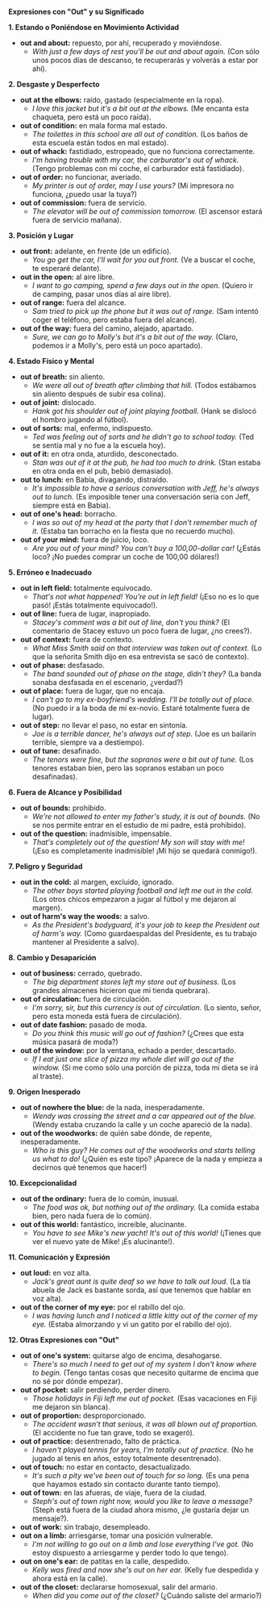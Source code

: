 **Expresiones con "Out" y su Significado**

**1. Estando o Poniéndose en Movimiento Actividad**

*   **out and about:** repuesto, por ahí, recuperado y moviéndose.
    *   *With just a few days of rest you'll be out and about again.* (Con sólo unos pocos días de descanso, te recuperarás y volverás a estar por ahí).

**2. Desgaste y Desperfecto**

*   **out at the elbows:** raído, gastado (especialmente en la ropa).
    *   *I love this jacket but it's a bit out at the elbows.* (Me encanta esta chaqueta, pero está un poco raída).
*   **out of condition:** en mala forma mal estado.
    *   *The toilettes in this school are all out of condition.* (Los baños de esta escuela están todos en mal estado).
*   **out of whack:** fastidiado, estropeado, que no funciona correctamente.
    *   *I'm having trouble with my car, the carburator's out of whack.* (Tengo problemas con mi coche, el carburador está fastidiado).
*   **out of order:** no funcionar, averiado.
    *   *My printer is out of order, may I use yours?* (Mi impresora no funciona, ¿puedo usar la tuya?)
*   **out of commission:** fuera de servicio.
    *   *The elevator will be out of commission tomorrow.* (El ascensor estará fuera de servicio mañana).

**3. Posición y Lugar**

*   **out front:** adelante, en frente (de un edificio).
    *   *You go get the car, I'll wait for you out front.* (Ve a buscar el coche, te esperaré delante).
*   **out in the open:** al aire libre.
    *   *I want to go camping, spend a few days out in the open.* (Quiero ir de camping, pasar unos días al aire libre).
*   **out of range:** fuera del alcance.
    *   *Sam tried to pick up the phone but it was out of range.* (Sam intentó coger el teléfono, pero estaba fuera del alcance).
*   **out of the way:** fuera del camino, alejado, apartado.
    *   *Sure, we can go to Molly's but it's a bit out of the way.* (Claro, podemos ir a Molly's, pero está un poco apartado).

**4. Estado Físico y Mental**

*   **out of breath:** sin aliento.
    *   *We were all out of breath after climbing that hill.* (Todos estábamos sin aliento después de subir esa colina).
*   **out of joint:** dislocado.
    *   *Hank got his shoulder out of joint playing football.* (Hank se dislocó el hombro jugando al fútbol).
*   **out of sorts:** mal, enfermo, indispuesto.
    *   *Ted was feeling out of sorts and he didn't go to school today.* (Ted se sentía mal y no fue a la escuela hoy).
*   **out of it:** en otra onda, aturdido, desconectado.
    *   *Stan was out of it at the pub, he had too much to drink.* (Stan estaba en otra onda en el pub, bebió demasiado).
*   **out to lunch:** en Babia, divagando, distraído.
    *   *It's impossible to have a serious conversation with Jeff, he's always out to lunch.* (Es imposible tener una conversación seria con Jeff, siempre está en Babia).
*   **out of one's head:** borracho.
    *   *I was so out of my head at the party that I don't remember much of it.* (Estaba tan borracho en la fiesta que no recuerdo mucho).
*   **out of your mind:** fuera de juicio, loco.
    *   *Are you out of your mind? You can't buy a 100,00-dollar car!* (¿Estás loco? ¡No puedes comprar un coche de 100,00 dólares!)

**5. Erróneo e Inadecuado**

*   **out in left field:** totalmente equivocado.
    *   *That's not what happened! You're out in left field!* (¡Eso no es lo que pasó! ¡Estás totalmente equivocado!).
*   **out of line:** fuera de lugar, inapropiado.
    *   *Stacey's comment was a bit out of line, don't you think?* (El comentario de Stacey estuvo un poco fuera de lugar, ¿no crees?).
*   **out of context:** fuera de contexto.
    *   *What Miss Smith said on that interview was taken out of context.* (Lo que la señorita Smith dijo en esa entrevista se sacó de contexto).
*   **out of phase:** desfasado.
    *   *The band sounded out of phase on the stage, didn't they?* (La banda sonaba desfasada en el escenario, ¿verdad?)
*   **out of place:** fuera de lugar, que no encaja.
    *   *I can't go to my ex-boyfriend's wedding. I'll be totally out of place.* (No puedo ir a la boda de mi ex-novio. Estaré totalmente fuera de lugar).
*   **out of step:** no llevar el paso, no estar en sintonía.
    *   *Joe is a terrible dancer, he's always out of step.* (Joe es un bailarín terrible, siempre va a destiempo).
*   **out of tune:** desafinado.
    *   *The tenors were fine, but the sopranos were a bit out of tune.* (Los tenores estaban bien, pero las sopranos estaban un poco desafinadas).

**6. Fuera de Alcance y Posibilidad**

*   **out of bounds:** prohibido.
    *   *We're not allowed to enter my father's study, it is out of bounds.* (No se nos permite entrar en el estudio de mi padre, está prohibido).
*   **out of the question:** inadmisible, impensable.
    *   *That's completely out of the question! My son will stay with me!* (¡Eso es completamente inadmisible! ¡Mi hijo se quedará conmigo!).

**7.  Peligro y Seguridad**

*   **out in the cold:** al margen, excluido, ignorado.
    *   *The other boys started playing football and left me out in the cold.* (Los otros chicos empezaron a jugar al fútbol y me dejaron al margen).
*   **out of harm's way the woods:** a salvo.
    *   *As the President's bodyguard, it's your job to keep the President out of harm's way.* (Como guardaespaldas del Presidente, es tu trabajo mantener al Presidente a salvo).

**8. Cambio y Desaparición**

*   **out of business:** cerrado, quebrado.
    *   *The big department stores left my store out of business.* (Los grandes almacenes hicieron que mi tienda quebrara).
*   **out of circulation:** fuera de circulación.
    *   *I'm sorry, sir, but this currency is out of circulation.* (Lo siento, señor, pero esta moneda está fuera de circulación).
*   **out of date fashion:** pasado de moda.
    *   *Do you think this music will go out of fashion?* (¿Crees que esta música pasará de moda?)
*   **out of the window:** por la ventana, echado a perder, descartado.
    *   *If I eat just one slice of pizza my whole diet will go out of the window.* (Si me como sólo una porción de pizza, toda mi dieta se irá al traste).

**9.  Origen Inesperado**

*   **out of nowhere the blue:** de la nada, inesperadamente.
    *   *Wendy was crossing the street and a car appeared out of the blue.* (Wendy estaba cruzando la calle y un coche apareció de la nada).
*   **out of the woodworks:** de quién sabe dónde, de repente, inesperadamente.
    *   *Who is this guy? He comes out of the woodworks and starts telling us what to do!* (¿Quién es este tipo? ¡Aparece de la nada y empieza a decirnos qué tenemos que hacer!)

**10.  Excepcionalidad**

*   **out of the ordinary:** fuera de lo común, inusual.
    *   *The food was ok, but nothing out of the ordinary.* (La comida estaba bien, pero nada fuera de lo común).
*   **out of this world:** fantástico, increíble, alucinante.
    *   *You have to see Mike's new yacht! It's out of this world!* (¡Tienes que ver el nuevo yate de Mike! ¡Es alucinante!).

**11. Comunicación y Expresión**

*   **out loud:** en voz alta.
    *   *Jack's great aunt is quite deaf so we have to talk out loud.* (La tía abuela de Jack es bastante sorda, así que tenemos que hablar en voz alta).
*   **out of the corner of my eye:** por el rabillo del ojo.
    *   *I was having lunch and I noticed a little kitty out of the corner of my eye.* (Estaba almorzando y vi un gatito por el rabillo del ojo).

**12.  Otras Expresiones con "Out"**

*   **out of one's system:** quitarse algo de encima, desahogarse.
    *   *There's so much I need to get out of my system I don't know where to begin.* (Tengo tantas cosas que necesito quitarme de encima que no sé por dónde empezar).
*   **out of pocket:** salir perdiendo, perder dinero.
    *   *Those holidays in Fiji left me out of pocket.* (Esas vacaciones en Fiji me dejaron sin blanca).
*   **out of proportion:** desproporcionado.
    *   *The accident wasn't that serious, it was all blown out of proportion.* (El accidente no fue tan grave, todo se exageró).
*   **out of practice:** desentrenado, falto de práctica.
    *   *I haven't played tennis for years, I'm totally out of practice.* (No he jugado al tenis en años, estoy totalmente desentrenado).
*   **out of touch:** no estar en contacto, desactualizado.
    *   *It's such a pity we've been out of touch for so long.* (Es una pena que hayamos estado sin contacto durante tanto tiempo).
*   **out of town:** en las afueras, de viaje, fuera de la ciudad.
    *   *Steph's out of town right now, would you like to leave a message?* (Steph está fuera de la ciudad ahora mismo, ¿le gustaría dejar un mensaje?).
*   **out of work:** sin trabajo, desempleado.
*   **out on a limb:** arriesgarse, tomar una posición vulnerable.
    *   *I'm not willing to go out on a limb and lose everything I've got.* (No estoy dispuesto a arriesgarme y perder todo lo que tengo).
*   **out on one's ear:** de patitas en la calle, despedido.
    *   *Kelly was fired and now she's out on her ear.* (Kelly fue despedida y ahora está en la calle).
*   **out of the closet:** declararse homosexual, salir del armario.
    * *When did you come out of the closet?* (¿Cuándo saliste del armario?)
